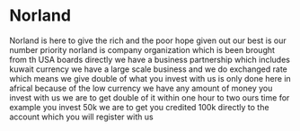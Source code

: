 # Norland
Norland is here to give the rich and the poor hope given out our best is our number priority 
norland is company organization which is been brought from th USA boards directly we have a business partnership which includes kuwait currency we have a large scale business and we do exchanged rate which means we give double of what you invest with us is only done here in africal because of the low currency we have 
any amount of money you invest with us we are to get double of it within one hour to two ours time for example you invest 50k we are to get you credited 100k directly to the account which you will register with us 
